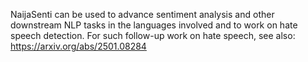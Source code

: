 NaijaSenti can be used to advance sentiment analysis and other downstream NLP tasks in the languages involved and to work on hate speech detection. For such follow-up work on hate speech, see also: https://arxiv.org/abs/2501.08284 